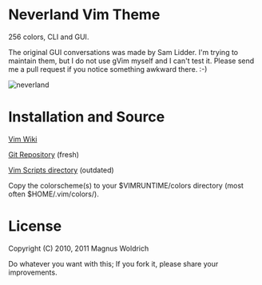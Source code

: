 Neverland Vim Theme
====================

256 colors, CLI and GUI.

The original GUI conversations was made by Sam Lidder. I'm trying to maintain
them, but I do not use gVim myself and I can't test it. Please send me a pull
request if you notice something awkward there. :-)

![neverland](http://devel.japh.se/neverland-vim-theme/perl_viml.png)

Installation and Source
============

[Vim Wiki](http://vim.wikia.com/wiki/Neverland_Vim_Theme "Vim Wiki")

[Git Repository](http://github.com/trapd00r/neverland-vim-theme "Git Repository") (fresh)

[Vim Scripts directory](http://www.vim.org/scripts/script.php?script_id=3397 "Vim Script directory") (outdated)

Copy the colorscheme(s) to your $VIMRUNTIME/colors directory (most often
$HOME/.vim/colors/).

License
=======
Copyright (C) 2010, 2011 Magnus Woldrich

Do whatever you want with this; If you fork it, please share your improvements.

